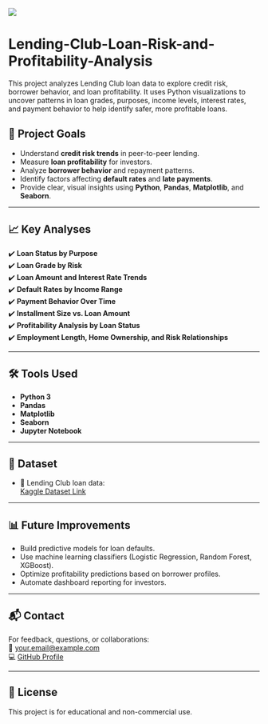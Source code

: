 ![](https://riskonnect.com/wp-content/uploads/2024/04/Quantitative-Risk-Management-vs.-Qualitative-Risk-Analysis-1.jpg)
# Lending-Club-Loan-Risk-and-Profitability-Analysis
This project analyzes Lending Club loan data to explore credit risk, borrower behavior, and loan profitability. It uses Python visualizations to uncover patterns in loan grades, purposes, income levels, interest rates, and payment behavior to help identify safer, more profitable loans.
## 📌 Project Goals

- Understand **credit risk trends** in peer-to-peer lending.
- Measure **loan profitability** for investors.
- Analyze **borrower behavior** and repayment patterns.
- Identify factors affecting **default rates** and **late payments**.
- Provide clear, visual insights using **Python**, **Pandas**, **Matplotlib**, and **Seaborn**.

---

## 📈 Key Analyses

✔️ **Loan Status by Purpose**  
✔️ **Loan Grade by Risk**  
✔️ **Loan Amount and Interest Rate Trends**  
✔️ **Default Rates by Income Range**  
✔️ **Payment Behavior Over Time**  
✔️ **Installment Size vs. Loan Amount**  
✔️ **Profitability Analysis by Loan Status**  
✔️ **Employment Length, Home Ownership, and Risk Relationships**

---

## 🛠️ Tools Used

- **Python 3**
- **Pandas**
- **Matplotlib**
- **Seaborn**
- **Jupyter Notebook**

---

## 📁 Dataset

- 📌 Lending Club loan data:  
  [Kaggle Dataset Link](https://www.kaggle.com/datasets/adarshsng/lending-club-loan-data-csv/data)

---

## 📊 Future Improvements

- Build predictive models for loan defaults.
- Use machine learning classifiers (Logistic Regression, Random Forest, XGBoost).
- Optimize profitability predictions based on borrower profiles.
- Automate dashboard reporting for investors.

---

## 📬 Contact

For feedback, questions, or collaborations:  
📧 your.email@example.com  
💻 [GitHub Profile](https://github.com/yourusername)

---

## 📜 License

This project is for educational and non-commercial use.
